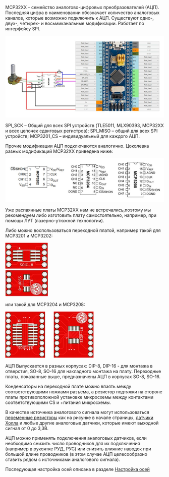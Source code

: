 MCP32XX - семейство аналогово-цифровых преобразователей (АЦП). Последняя цифра в наименовании обозначает количество аналоговых каналов, которые возможно подключить к АЦП. Существуют одно-, двух-, четырех- и восьмиканальные модификации. Работает по интерфейсу SPI.

![](https://github.com/FreeJoy-Team/FreeJoyConfigurator/blob/master/images/rus_guide/A1.6.jpg)
 
SPI_SCK – Общий для всех SPI устройств (TLE5011, MLX90393, MCP32XX и всех цепочек сдвиговых регистров);
SPI_MISO – общий для всех SPI устройств;
MCP3201_CS – индивидуальный для каждого АЦП.

Прочие модификации АЦП подключаются аналогично. Цоколевка разных модификаций MCP32XX приведена ниже:

![](https://github.com/FreeJoy-Team/FreeJoyConfigurator/blob/master/images/rus_guide/A1.6.1.jpg)

Уже распаянные платы MCP32XX нам не встречались,поэтому мы рекомендуем либо изготовить плату самостоятельно, например, при помощи ЛУТ (лазерно-утюжной технологии).

Либо можно воспользоваться переходной платой, например такой для MCP3201 и MCP3202:

![](https://github.com/FreeJoy-Team/FreeJoyConfigurator/blob/master/images/rus_guide/SO-8.jpg)

или такой для MCP3204 и MCP3208:

![](https://github.com/FreeJoy-Team/FreeJoyConfigurator/blob/master/images/rus_guide/SO-16.jpg)

АЦП Выпускается в разных корпусах: DIP-8, DIP-16 - для монтажа в отверстия, SO-8, SO-16 для накладного монтажа на плату. Переходные платы, показанные выше, предназначены АЦП в корпусах SO-8, SO-16.

Конденсаторы на переходной плате можно впаять между соответствующими ножками разъема, а резистор подтяжки на стороне платы противоположной установке микросхемы между контактами соответствующими CS и +питания микросхемы.

В качестве источника аналогового сигнала могут использоваться [переменные резисторы](https://github.com/FreeJoy-Team/FreeJoyConfigurator/wiki/Подключение-переменных-резисторов) как на рисунке в начале страницы,  [датчики Холла](https://github.com/FreeJoy-Team/FreeJoyConfigurator/wiki/Подключение-датчиков-Холла) и любые другие аналоговые датчики, которые имеют выходной сигнал от 0 до 3,3В.

АЦП можно применять подключения аналоговых датчиков, если необходимо снизить число проводников для их подключения (например в рукоятке РУД, РУС) или снизить влияние наводок при большой длине проводников (в этом случае АЦП целесообразно ставить рядом с источниками аналогового сигнала).

Последующая настройка осей описана в разделе [Настройка осей](https://github.com/FreeJoy-Team/FreeJoyConfigurator/wiki/Настройка-осей)